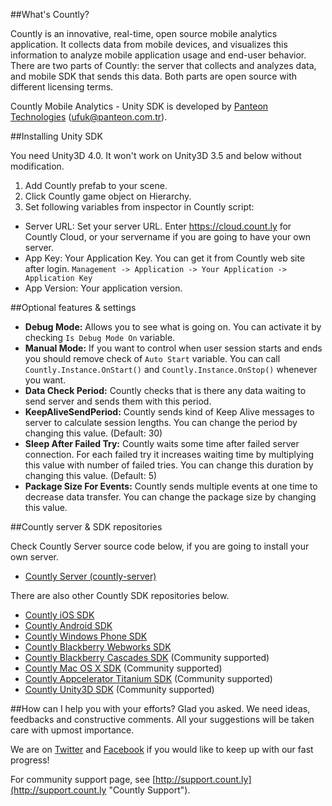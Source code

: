 ##What's Countly?

Countly is an innovative, real-time, open source mobile analytics application. 
It collects data from mobile devices, and visualizes this information to analyze 
mobile application usage and end-user behavior. There are two parts of Countly: 
the server that collects and analyzes data, and mobile SDK that sends this data. 
Both parts are open source with different licensing terms.

Countly Mobile Analytics - Unity SDK is developed by [Panteon Technologies](http://panteon.com.tr/) (ufuk@panteon.com.tr).

##Installing Unity SDK

You need Unity3D 4.0. It won't work on Unity3D 3.5 and below without modification.

1. Add Countly prefab to your scene.
2. Click Countly game object on Hierarchy. 
3. Set following variables from inspector in Countly script:
- Server URL: Set your server URL. Enter https://cloud.count.ly for Countly Cloud, or your servername if you are going to have your own server.
- App Key: Your Application Key. You can get it from Countly web site after login. `Management -> Application -> Your Application -> Application Key`
- App Version: Your application version.

##Optional features & settings

* **Debug Mode:** Allows you to see what is going on. You can activate it by checking `Is Debug Mode On` variable.
* **Manual Mode:** If you want to control when user session starts and ends you should remove check of `Auto Start` variable. You can call `Countly.Instance.OnStart()` and `Countly.Instance.OnStop()` whenever you want.
* **Data Check Period:** Countly checks that is there any data waiting to send server and sends them with this period. 
* **KeepAliveSendPeriod:** Countly sends kind of Keep Alive messages to server to calculate session lengths. You can change the period by changing this value. (Default: 30)
* **Sleep After Failed Try:** Countly waits some time after failed server connection. For each failed try it increases waiting time by multiplying this value with number of failed tries. You can change this duration by changing this value. (Default: 5)
* **Package Size For Events:** Countly sends multiple events at one time to decrease data transfer. You can change the package size by changing this value.

##Countly server & SDK repositories

Check Countly Server source code below, if you are going to install your own server.

- [Countly Server (countly-server)](https://github.com/Countly/countly-server)

There are also other Countly SDK repositories below.

- [Countly iOS SDK](https://github.com/Countly/countly-sdk-ios)
- [Countly Android SDK](https://github.com/Countly/countly-sdk-android)
- [Countly Windows Phone SDK](https://github.com/Countly/countly-sdk-windows-phone)
- [Countly Blackberry Webworks SDK](https://github.com/Countly/countly-sdk-blackberry-webworks)
- [Countly Blackberry Cascades SDK](https://github.com/craigmj/countly-sdk-blackberry10-cascades) (Community supported)
- [Countly Mac OS X SDK](https://github.com/mrballoon/countly-sdk-osx) (Community supported)
- [Countly Appcelerator Titanium SDK](https://github.com/euforic/Titanium-Count.ly) (Community supported)
- [Countly Unity3D SDK](https://github.com/Countly/countly-sdk-unity) (Community supported)


##How can I help you with your efforts?
Glad you asked. We need ideas, feedbacks and constructive comments. All your suggestions will be taken care with upmost importance. 

We are on [Twitter](http://twitter.com/gocountly) and [Facebook](http://www.facebook.com/Countly) if you would like to keep up with our fast progress!

For community support page, see [http://support.count.ly](http://support.count.ly "Countly Support").
